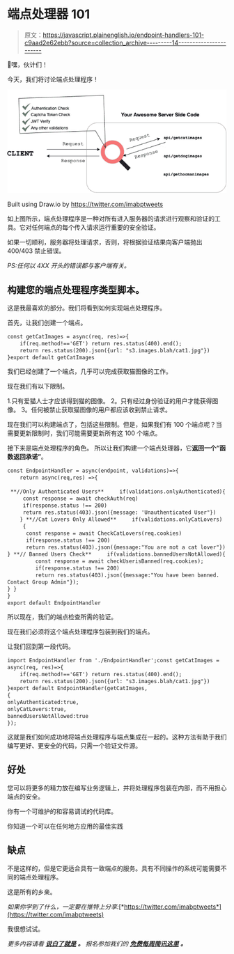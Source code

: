 # 端点处理器 101

> 原文：<https://javascript.plainenglish.io/endpoint-handlers-101-c9aad2e62ebb?source=collection_archive---------14----------------------->

👋嘿，伙计们！

今天，我们将讨论端点处理程序！

![](img/de1e51c2f964e8b9e98c950c4489b308.png)

Built using Draw.io by https://twitter.com/imabptweets

如上图所示，端点处理程序是一种对所有进入服务器的请求进行观察和验证的工具。它对任何端点的每个传入请求运行重要的安全验证。

如果一切顺利，服务器将处理请求，否则，将根据验证结果向客户端抛出 400/403 禁止错误。

*PS:任何以 4XX 开头的错误都与客户端有关。*

## **构建您的端点处理程序类型脚本。**

这是我最喜欢的部分。我们将看到如何实现端点处理程序。

首先，让我们创建一个端点。

```
const getCatImages = async(req, res)=>{
    if(req.method!=='GET') return res.status(400).end();
    return res.status(200).json({url: "s3.images.blah/cat1.jpg"})
}export default getCatImages
```

我们已经创建了一个端点，几乎可以完成获取猫图像的工作。

现在我们有以下限制。

1.只有爱猫人士才应该得到猫的图像。
2。只有经过身份验证的用户才能获得图像。
3。任何被禁止获取猫图像的用户都应该收到禁止请求。

现在我们可以构建端点了，包括这些限制。但是，如果我们有 100 个端点呢？当需要更新限制时，我们可能需要更新所有这 100 个端点。

接下来是端点处理程序的角色。
所以让我们构建一个端点处理器，它**返回一个“函数返回承诺”**。

```
const EndpointHandler = async(endpoint, validations)=>{
    return async(req,res) =>{

 **//Only Authenticated Users**     if(validations.onlyAuthenticated){
     const response = await checkAuth(req)
     if(response.status !== 200)
     return res.status(403).json({message: 'Unauthenticated User"})
    } **//Cat Lovers Only Allowed**     if(validations.onlyCatLovers)
     {
      const response = await CheckCatLovers(req.cookies)
      if(response.status !== 200)
      return res.status(403).json({message:"You are not a cat lover"}) } **// Banned Users Check**     if(validations.bannedUsersNotAllowed){
         const response = await checkUserisBanned(req.cookies);
         if(response.status !== 200)
         return res.status(403).json({message:"You have been banned. Contact Group Admin"});
} }
}
export default EndpointHandler
```

所以现在，我们的端点检查所需的验证。

现在我们必须将这个端点处理程序包装到我们的端点。

让我们回到第一段代码。

```
import EndpointHandler from './EndpointHandler';const getCatImages = async(req, res)=>{
    if(req.method!=='GET') return res.status(400).end();
    return res.status(200).json({url: "s3.images.blah/cat1.jpg"})
}export default EndpointHandler(getCatImages,
{
onlyAuthenticated:true,
onlyCatLovers:true,
bannedUsersNotAllowed:true
});
```

这就是我们如何成功地将端点处理程序与端点集成在一起的。这种方法有助于我们编写更好、更安全的代码，只需一个验证文件源。

## **好处**

您可以将更多的精力放在编写业务逻辑上，并将处理程序包装在内部，而不用担心端点的安全。

你有一个可维护的和容易调试的代码库。

你知道一个可以在任何地方应用的最佳实践

## **缺点**

不是这样的，但是它更适合具有一致端点的服务。具有不同操作的系统可能需要不同的端点处理程序。

这是所有的乡亲。

*如果你学到了什么，一定要在推特上分享:*[*https://twitter.com/imabptweets*](https://twitter.com/imabptweets)

我很想试试。

*更多内容请看* [***说白了就是***](http://plainenglish.io/) ***。*** *报名参加我们的* [***免费每周简讯这里***](http://newsletter.plainenglish.io/) ***。***